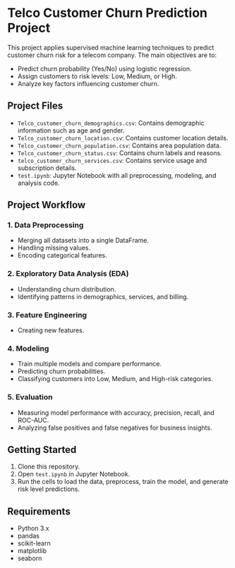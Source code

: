 # Telco Customer Churn Prediction Project

This project applies supervised machine learning techniques to predict customer churn risk for a telecom company. The main objectives are to:
- Predict churn probability (Yes/No) using logistic regression.
- Assign customers to risk levels: Low, Medium, or High.
- Analyze key factors influencing customer churn.

## Project Files

- `Telco_customer_churn_demographics.csv`: Contains demographic information such as age and gender.
- `Telco_customer_churn_location.csv`: Contains customer location details.
- `Telco_customer_churn_population.csv`: Contains area population data.
- `Telco_customer_churn_status.csv`: Contains churn labels and reasons.
- `telco_customer_churn_services.csv`: Contains service usage and subscription details.
- `test.ipynb`: Jupyter Notebook with all preprocessing, modeling, and analysis code.

## Project Workflow

### 1. Data Preprocessing
- Merging all datasets into a single DataFrame.
- Handling missing values.
- Encoding categorical features.

### 2. Exploratory Data Analysis (EDA)
- Understanding churn distribution.
- Identifying patterns in demographics, services, and billing.

### 3. Feature Engineering
- Creating new features.

### 4. Modeling
- Train multiple models and compare performance.
- Predicting churn probabilities.
- Classifying customers into Low, Medium, and High-risk categories.

### 5. Evaluation
- Measuring model performance with accuracy, precision, recall, and ROC-AUC.
- Analyzing false positives and false negatives for business insights.

## Getting Started

1. Clone this repository.
2. Open `test.ipynb` in Jupyter Notebook.
3. Run the cells to load the data, preprocess, train the model, and generate risk level predictions.

## Requirements
- Python 3.x
- pandas
- scikit-learn
- matplotlib 
- seaborn 



